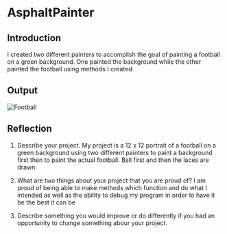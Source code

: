 # AsphaltPainter
## Introduction

I created two different painters to accomplish the goal of painting a football on a green background. One painted the background while the other painted the football using methods I created. 

## Output
![Football]()

## Reflection

1. Describe your project.
My project is a 12 x 12 portrait of a football on a green background using two different painters to paint a background first then to paint the actual football. Ball first and then the laces are drawn.

2. What are two things about your project that you are proud of?
I am proud of being able to make methods which function and do what I intended as well as the ability to debug my program in order to have it be the best it can be

3. Describe something you would improve or do differently if you had an opportunity to change something abour your project.
